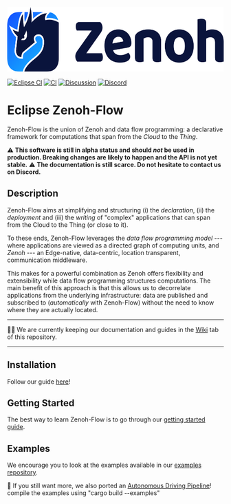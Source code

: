 <img src="https://raw.githubusercontent.com/eclipse-zenoh/zenoh/master/zenoh-dragon.png" height="150">


[![Eclipse CI](https://ci.eclipse.org/zenoh/buildStatus/icon?job=zenoh-flow-nightly&subject=Eclipse%20CI)](https://ci.eclipse.org/zenoh/view/Zenoh%20Flow/job/zenoh-flow-nightly/)
[![CI](https://github.com/eclipse-zenoh/zenoh-flow/actions/workflows/ci.yml/badge.svg)](https://github.com/eclipse-zenoh/zenoh-flow/actions/workflows/ci.yml)
[![Discussion](https://img.shields.io/badge/discussion-on%20github-blue)](https://github.com/eclipse-zenoh/roadmap/discussions)
[![Discord](https://img.shields.io/badge/chat-on%20discord-blue)](https://discord.gg/vSDSpqnbkm)


# Eclipse Zenoh-Flow

Zenoh-Flow is the union of Zenoh and data flow programming: a declarative framework for computations that span from the _Cloud_ to the _Thing_.

:warning: **This software is still in alpha status and should _not_ be used in production. Breaking changes are likely to happen and the API is not yet stable.**
:warning: **The documentation is still scarce. Do not hesitate to contact us on Discord.**

## Description

Zenoh-Flow aims at simplifying and structuring (i) the _declaration_, (ii) the _deployment_ and (iii) the _writing_ of "complex" applications that can span from the Cloud to the Thing (or close to it).

To these ends, Zenoh-Flow leverages the _data flow programming model_ --- where applications are viewed as a directed graph of computing units, and _Zenoh_ --- an Edge-native, data-centric, location transparent, communication middleware.

This makes for a powerful combination as Zenoh offers flexibility and extensibility while data flow programming structures computations. The main benefit of this approach is that this allows us to decorrelate applications from the underlying infrastructure: data are published and subscribed to (_automatically_ with Zenoh-Flow) without the need to know where they are actually located.

-----

🧑‍💻 We are currently keeping our documentation and guides in the [Wiki](https://github.com/eclipse-zenoh/zenoh-flow/wiki) tab of this repository.

-----

## Installation

Follow our guide [here](https://github.com/eclipse-zenoh/zenoh-flow/wiki/Installation-(v0.4.0))!

## Getting Started

The best way to learn Zenoh-Flow is to go through our [getting started guide](https://github.com/eclipse-zenoh/zenoh-flow/wiki/Getting-started-(v0.4.0)).

## Examples

We encourage you to look at the examples available in our [examples repository](https://github.com/ZettaScaleLabs/zenoh-flow-examples).

🚗 If you still want more, we also ported an [Autonomous Driving Pipeline](https://github.com/ZettaScaleLabs/stunt)!
compile the examples using "cargo build --examples" 